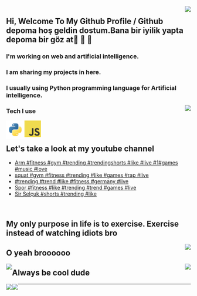 <img src = "https://media.giphy.com/media/elIOcyMtMF4BJcWVmU/giphy.gif" align="right">

## Hi, Welcome To My Github Profile / Github depoma hoş geldin dostum.Bana bir iyilik yapta depoma bir göz at👋 👋 👋

### I'm working on web and artificial intelligence. 
### I am sharing my projects in here. 
### I usually using Python programming language for Artificial intelligence. 

<img src = "https://media.giphy.com/media/bJg5OW3DTWfhC/giphy.gif" align="right">


### Tech I use

<img align="left" src="https://raw.githubusercontent.com/github/explore/80688e429a7d4ef2fca1e82350fe8e3517d3494d/topics/python/python.png" width="50" height="50" />
<img align="left" src="https://raw.githubusercontent.com/github/explore/80688e429a7d4ef2fca1e82350fe8e3517d3494d/topics/javascript/javascript.png" width="45" height="45" />

<br /><br />


## Let's take a look at my youtube channel

<!-- YOUTUBE:START -->
- [Arm #fitness #gym #trending #trendingshorts #like #live #1#games #music #love](https://www.youtube.com/watch?v=Dg4lbXqDYE4)
- [squat #gym #fitness #trending #like #games #rap #live](https://www.youtube.com/watch?v=qRIGIHp-6-4)
- [#trending #trend #like #fitness #germany #live](https://www.youtube.com/watch?v=kI7x1PAUg5A)
- [Spor #fitness #like #trending #trend #games #live](https://www.youtube.com/watch?v=ni7Fmh8WayU)
- [Sir Selçuk #shorts #trending #like](https://www.youtube.com/watch?v=AIN7owNplxQ)
<!-- YOUTUBE:END -->
<br />



[youtube]: https://www.youtube.com/channel/UCJwB-8WYFgGWJT6bIxzAiqQ
[instagram]: https://www.instagram.com/alis.durna/

## My only purpose in life is to exercise. Exercise instead of watching idiots bro
<img src = "https://media.giphy.com/media/t9lBEE2FGMzbY9s5IX/giphy.gif" align="right">

## O yeah broooooo

<img src = "https://media.giphy.com/media/8TCcIPtXc8ulZQCxEi/giphy.gif" align="right">
<img src = "https://media.giphy.com/media/VH8ROjXecTvsQ/giphy.gif" align="left">

## Always be cool dude
<img src = "https://media.giphy.com/media/fCU2DZF6nc39oaxCIT/giphy.gif" align="left">
<img src = "https://media.giphy.com/media/m12G1Wn6c5qkE/giphy.gif" align="left">
<hr>

